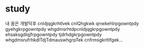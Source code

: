 # study

내 꿈은 개발덕후
cnldjqgkrhtlvek
cnlQhgkwk
qnwkehlrpgowntpdy
gyehgkrpgowntpdy
whgdmsrhtdpcnldjqgkrpgowntpdy
ehsaksgdlqjfrpgowntpdy
tjdrhdgkrpgowntpdy
whgdmsrufrhkdlTdjTdmauswhgrpTek
cnfrmsgkrltlfgek...
